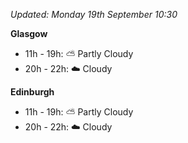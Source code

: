 *Updated: Monday 19th September 10:30*

**Glasgow**

* 11h - 19h: :partly_sunny: Partly Cloudy
* 20h - 22h: :cloud: Cloudy

**Edinburgh**

* 11h - 19h: :partly_sunny: Partly Cloudy
* 20h - 22h: :cloud: Cloudy
